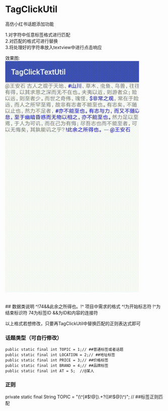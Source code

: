 # TagClickUtil

高仿小红书话题添加功能

1.对字符中任意标签格式进行匹配     
2.对匹配的格式可进行替换    
3.将处理好的字符串放入textview中进行点击响应


效果图:
<br>
![](result.gif)

<br>
## 数据类说明
^!74&&此余之所得也。!^  
项目中需求的格式
^!为开始标志符
!^为结束标识符
74为标签ID
&&为ID和内容的连接符

以上格式若想修改，只要再TagClickUtil中替换匹配的正则表达式即可

### 话题类型（可自行修改）
    public static final int TOPIC = 1;// ##普通标签或者话题
    public static final int LOCATION = 2;// ##地址标签
    public static final int PRICE = 3;// ##价格标签
    public static final int BRAND = 4;// ##品牌标签
    public static final int AT = 5;  //@某人

### 正则
   private static final String TOPIC = "(\\^[#$!@]).+?([#!$@]\\^)";   // ##标签正则匹配
